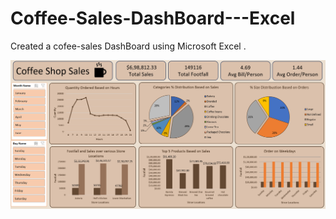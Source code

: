 # Coffee-Sales-DashBoard---Excel
Created a cofee-sales DashBoard using Microsoft Excel .

![image alt](https://github.com/AV965/Coffee-Sales-DashBoard---Excel/blob/364e99e789e072595045dd6a7f185ad7540f7212/Screenshot%202024-02-15%20143928.png)
